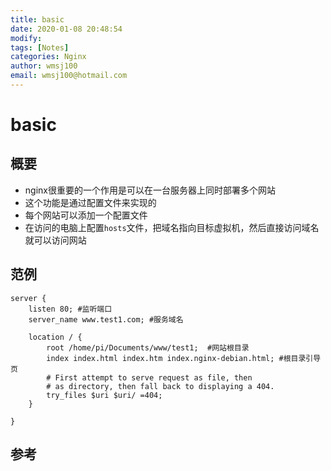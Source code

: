 ```yaml
---
title: basic
date: 2020-01-08 20:48:54
modify: 
tags: [Notes]
categories: Nginx
author: wmsj100
email: wmsj100@hotmail.com
---
```


# basic

## 概要

- nginx很重要的一个作用是可以在一台服务器上同时部署多个网站
- 这个功能是通过配置文件来实现的
- 每个网站可以添加一个配置文件
- 在访问的电脑上配置`hosts`文件，把域名指向目标虚拟机，然后直接访问域名就可以访问网站

## 范例

```nginx
server {
	listen 80; #监听端口
	server_name www.test1.com; #服务域名

	location / {
		root /home/pi/Documents/www/test1;  #网站根目录
		index index.html index.htm index.nginx-debian.html; #根目录引导页
		# First attempt to serve request as file, then
		# as directory, then fall back to displaying a 404.
		try_files $uri $uri/ =404;
	}

}
```

## 参考

